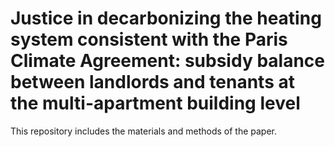 # Justice in decarbonizing the heating system consistent with the Paris Climate Agreement: subsidy balance between landlords and tenants at the multi-apartment building level
This repository includes the materials and methods of the paper.
